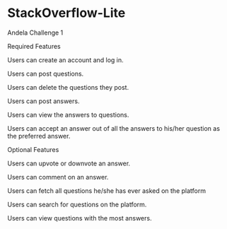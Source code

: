 # StackOverflow-Lite
Andela Challenge 1

Required Features

Users can create an account and log in.

Users can post questions.

Users can delete the questions they post.

Users can post answers.

Users can view the answers to questions.

Users can accept an answer out of all the answers to his/her question as the preferred answer. 




Optional Features

Users can upvote or downvote an answer.

Users can comment on an answer.

Users can fetch all questions he/she has ever asked on the platform

Users can search for questions on the platform.

Users can view questions with the most answers.


